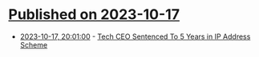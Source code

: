 # [Published on 2023-10-17](index.md)

* [2023-10-17, 20:01:00](https://yro.slashdot.org/story/23/10/17/1912243/tech-ceo-sentenced-to-5-years-in-ip-address-scheme?utm_source=rss1.0mainlinkanon&utm_medium=feed) - [Tech CEO Sentenced To 5 Years in IP Address Scheme](https://yro.slashdot.org/story/23/10/17/1912243/tech-ceo-sentenced-to-5-years-in-ip-address-scheme?utm_source=rss1.0mainlinkanon&utm_medium=feed)
